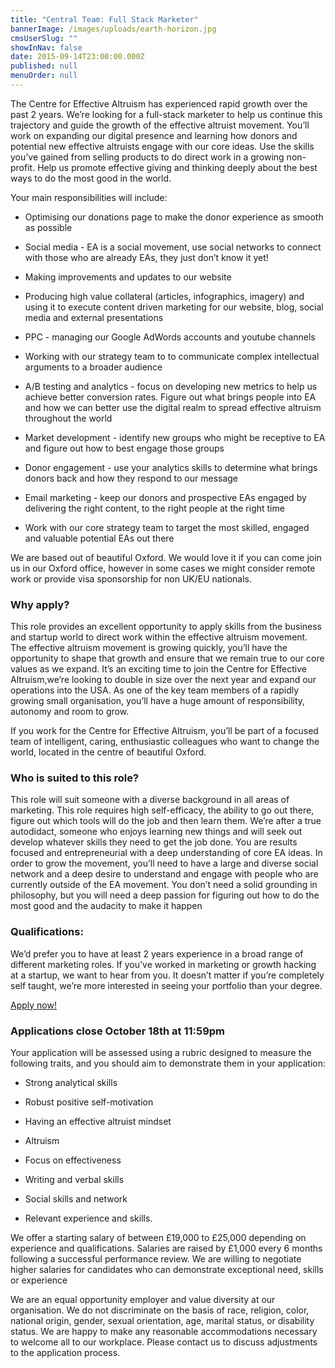 ```yaml
---
title: "Central Team: Full Stack Marketer"
bannerImage: /images/uploads/earth-horizon.jpg
cmsUserSlug: ""
showInNav: false
date: 2015-09-14T23:00:00.000Z
published: null
menuOrder: null
---
```


  The Centre for Effective Altruism has experienced rapid growth over the past 2 years. We&rsquo;re looking for a full-stack marketer to help us continue this trajectory and guide the growth of the effective altruist movement. You&rsquo;ll work on expanding our digital presence and learning how donors and potential new effective altruists engage with our core ideas. Use the skills you&rsquo;ve gained from selling products to do direct work in a growing non-profit. Help us promote effective giving and thinking deeply about the best ways to do the most good in the world.

Your main responsibilities will include:

* Optimising our donations page to make the donor experience as smooth as possible

* Social media - EA is a social movement, use social networks to connect with those who are already EAs, they just don&rsquo;t know it yet!

* Making improvements and updates to our website

* Producing high value collateral (articles, infographics, imagery) and using it to execute content driven marketing for our website, blog, social media and external presentations

* PPC - managing our Google AdWords accounts and youtube channels

* Working with our strategy team to to communicate complex intellectual arguments to a broader audience

* A/B testing and analytics - focus on developing new metrics to help us achieve better conversion rates. Figure out what brings people into EA and how we can better use the digital realm to spread effective altruism throughout the world

* Market development - identify new groups who might be receptive to EA and figure out how to best engage those groups

* Donor engagement - use your analytics skills to determine what brings donors back and how they respond to our message 

* Email marketing - keep our donors and prospective EAs engaged by delivering the right content, to the right people at the right time

* Work with our core strategy team to target the most skilled, engaged and valuable potential EAs out there

We are based out of beautiful Oxford. We would love it if you can come join us in our Oxford office, however in some cases we might consider remote work or provide visa sponsorship for non UK/EU nationals.

  
### Why apply?

This role provides an excellent opportunity to apply skills from the business and startup world to direct work within the effective altruism movement. The effective altruism movement is growing quickly, you&rsquo;ll have the opportunity to shape that growth and ensure that we remain true to our core values as we expand. It&rsquo;s an exciting time to join the Centre for Effective Altruism,we&rsquo;re looking to double in size over the next year and expand our operations into the USA. As one of the key team members of a rapidly growing small organisation, you&rsquo;ll have a huge amount of responsibility, autonomy and room to grow.   

If you work for the Centre for Effective Altruism, you&rsquo;ll be part of a focused team of intelligent, caring, enthusiastic colleagues who want to change the world, located in the centre of beautiful Oxford.

### Who is suited to this role?

This role will suit someone with a diverse background in all areas of marketing. This role requires high self-efficacy, the ability to go out there, figure out which tools will do the job and then learn them. We&rsquo;re after a true autodidact, someone who enjoys learning new things and will seek out develop whatever skills they need to get the job done. You are results focused and entrepreneurial with a deep understanding of core EA ideas. In order to grow the movement, you&rsquo;ll need to have a large and diverse social network and a deep desire to understand and engage with people who are currently outside of the EA movement. You don&rsquo;t need a solid grounding in philosophy, but you will need a deep passion for figuring out how to do the most good and the audacity to make it happen

### Qualifications:

We&rsquo;d prefer you to have at least 2 years experience in a broad range of different marketing roles. If you've worked in marketing or growth hacking at a startup, we want to hear from you. It doesn&rsquo;t matter if you&rsquo;re completely self taught, we&rsquo;re more interested in seeing your portfolio than your degree.

  
<p class="center"><a href="https://eaglobal.typeform.com/to/nUNz0z" class="btn btn-primary btn-lg"  target="_blank">Apply now!</a></p>
  
<h3 class="center">Applications close October 18th at 11:59pm</h3>  
  
Your application will be assessed using a rubric designed to measure the following traits, and you should aim to demonstrate them in your application:

 * Strong analytical skills

* Robust positive self-motivation

* Having an effective altruist mindset

* Altruism

* Focus on effectiveness

* Writing and verbal skills

* Social skills and network

* Relevant experience and skills.

We offer a starting salary of between £19,000 to £25,000 depending on experience and qualifications. Salaries are raised by £1,000 every 6 months following a successful performance review. We are willing to negotiate higher salaries for candidates who can demonstrate exceptional need, skills or experience

We are an equal opportunity employer and value diversity at our organisation. We do not discriminate on the basis of race, religion, color, national origin, gender, sexual orientation, age, marital status, or disability status. We are happy to make any reasonable accommodations necessary to welcome all to our workplace. Please contact us to discuss adjustments to the application process. 

  
  
  
  
